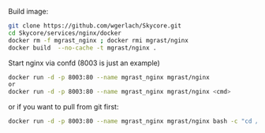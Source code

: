 

Build image:
```bash
git clone https://github.com/wgerlach/Skycore.git
cd Skycore/services/nginx/docker
docker rm -f mgrast_nginx ; docker rmi mgrast/nginx
docker build  --no-cache -t mgrast/nginx .
```

Start nginx via confd (8003 is just an example)
```bash
docker run -d -p 8003:80 --name mgrast_nginx mgrast/nginx
or
docker run -d -p 8003:80 --name mgrast_nginx mgrast/nginx <cmd>
```
or if you want to pull from git first:
```bash
docker run -d -p 8003:80 --name mgrast_nginx mgrast/nginx bash -c "cd /Skycore && git pull && /Skycore/services/nginx/confd/run_confd.sh"
```
